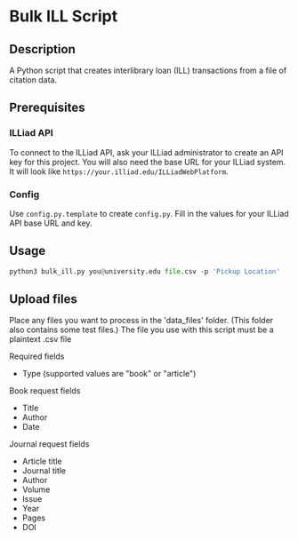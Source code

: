 # Bulk ILL Script
## Description
A Python script that creates interlibrary loan (ILL) transactions from a file of citation data.

## Prerequisites
### ILLiad API
To connect to the ILLiad API, ask your ILLiad administrator to create an API key for this project. You will also need the base URL for your ILLiad system. It will look like `https://your.illiad.edu/ILLiadWebPlatform`.
### Config
Use `config.py.template` to create `config.py`. Fill in the values for your ILLiad API base URL and key.

## Usage
```python
python3 bulk_ill.py you@university.edu file.csv -p 'Pickup Location'
```

## Upload files
Place any files you want to process in the 'data_files' folder. (This folder also contains some test files.) The file you use with this script must be a plaintext .csv file 

Required fields
* Type (supported values are "book" or "article")

Book request fields
* Title
* Author
* Date

Journal request fields
* Article title
* Journal title
* Author
* Volume
* Issue
* Year
* Pages
* DOI


